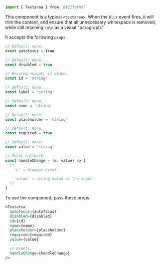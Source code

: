 ```js
import { Textarea } from '@t7/forms'
```

This component is a typical `<textarea>`. When the `blur` event fires, it will trim the content, and ensure that all unnecessary whitespace is removed, while still retaining `\n\n` as a visual "paragraph."

It accepts the following `props`.

```js
// Default: none.
const autofocus = true

// Default: none.
const disabled = true

// Ensured unique, if blank.
const id = 'string'

// Default: none.
const label = 'string'

// Default: none.
const name = 'string'

// Default: none.
const placeholder = 'string'

// Default: none.
const required = true

// Default: none.
const value = 'string'

// Event callback.
const handleChange = (e, value) => {
  /*
    `e` = browser event.

    `value` = string value of the input.
  */
}
```

To use the component, pass these props.

```jsx
<Textarea
  autofocus={autofocus}
  disabled={disabled}
  id={id}
  name={name}
  placeholder={placeholder}
  required={required}
  value={value}

  // Events.
  handleChange={handleChange}
/>
```
